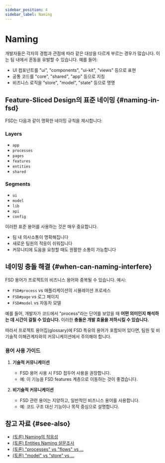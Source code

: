 ```yaml
---
sidebar_position: 4
sidebar_label: Naming
---
```


# Naming

개발자들은 각자의 경험과 관점에 따라 같은 대상을 다르게 부르는 경우가 많습니다. 이는 팀 내에서 혼동을 유발할 수 있습니다. 예를 들어:


- UI 컴포넌트를 "ui", "components", "ui-kit", "views" 등으로 표현
- 공통 코드를 "core", "shared", "app" 등으로 지칭
- 비즈니스 로직을 "store", "model", "state" 등으로 명명

## Feature-Sliced Design의 표준 네이밍 {#naming-in-fsd}

FSD는 다음과 같이 명확한 네이밍 규칙을 제시합니다:

### Layers

- `app`
- `processes`
- `pages`
- `features`
- `entities`
- `shared`

### Segments 

- `ui`
- `model`
- `lib`
- `api`
- `config`

이러한 표준 용어를 사용하는 것은 매우 중요합니다.  
- 팀 내 의사소통이 명확해집니다  
- 새로운 팀원의 적응이 쉬워집니다  
- 커뮤니티에 도움을 요청할 때도 원활한 소통이 가능합니다  

## 네이밍 충돌 해결 {#when-can-naming-interfere}

FSD 용어가 프로젝트의 비즈니스 용어와 중복될 수 있습니다. 예시:

- `FSD#process` vs 애플리케이션의 시뮬레이션 프로세스
- `FSD#page` vs 로그 페이지
- `FSD#model` vs 자동차 모델

예를 들어, 개발자가 코드에서 "process"라는 단어를 보았을 때 **어떤 의미인지 해석하는 데 시간이 걸릴 수 있습니다.** 이러한 **충돌은 개발 효율을 저하시킬 수 있습니다.**

따라서 프로젝트 용어집(glossary)에 FSD 특유의 용어가 포함되어 있다면, 팀원 및 비기술적 이해관계자와의 커뮤니케이션에서 주의해야 합니다.

### 용어 사용 가이드

1. **기술적 커뮤니케이션**  
   - FSD 용어 사용 시 FSD 접두어 사용을 권장합니다.  
   - 예: 이 기능을 FSD features 계층으로 이동하는 것이 좋겠습니다.

2. **비기술적 커뮤니케이션**  
   - FSD 관련 용어는 지양하고, 일반적인 비즈니스 용어를 사용합니다.  
   - 예: 코드 구조 대신 기능이나 목적 중심으로 설명합니다.

## 참고 자료 {#see-also}

- [(토론) Naming의 적응성][disc-src]
- [(토론) Entities Naming 설문조사][disc-naming]
- [(토론) "processes" vs "flows" vs ...][disc-processes]
- [(토론) "model" vs "store" vs ...][disc-model]

[disc-model]: https://github.com/feature-sliced/documentation/discussions/68
[disc-naming]: https://github.com/feature-sliced/documentation/discussions/31#discussioncomment-464894
[disc-processes]: https://github.com/feature-sliced/documentation/discussions/20
[disc-src]: https://github.com/feature-sliced/documentation/discussions/16
